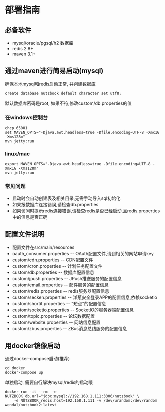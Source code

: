 # 部署指南

## 必备软件

* mysql/oracle/pgsql/h2 数据库
* redis 2.8+
* maven 3.1+

## 通过maven进行简易启动(mysql)

确保本地mysql和redis启动正常, 并创建数据库

```
create database nutzbook default character set utf8;
```

默认数据库密码是root, 如果不符,修改custom/db.properties的值

### 在windows控制台


```
chcp 65001
set MAVEN_OPTS="-Djava.awt.headless=true -Dfile.encoding=UTF-8 -Xmx1G -Xms128m"
mvn jetty:run
```

### linux/mac

```
export MAVEN_OPTS="-Djava.awt.headless=true -Dfile.encoding=UTF-8 -Xmx1G -Xms128m"
mvn jetty:run
```

### 常见问题

* 启动时会自动创建表及相关目录,无需手动导入sql初始化
* 如果报数据库连接错误,请检查db.properties
* 如果访问时提示redis连接错误,请检查redis是否已经启动,且redis.properties中的信息是否正确


## 配置文件说明

* 配置文件在src/main/resources
* oauth_consumer.properties -- OAuth配置文件,请到相关的网站申请key
* custom/cdn.properties -- CDN配置文件
* custom/cron.properties -- 计划任务配置文件
* custom/db.properties -- 数据库配置信息
* custom/jpush.properties -- JPush推送服务的配置信息
* custom/email.properties -- 邮件服务的配置信息
* custom/redis.properties -- redis服务器配置信息
* custom/secken.properties -- 洋葱安全登录APP的配置信息,依赖socketio
* custom/shortit.properties -- "短点"的配置信息
* custom/socketio.properties -- SocketIO的服务器端配置信息
* custom/topic.properties -- 论坛数据配置
* custom/website.properties -- 网站信息配置
* custom/zbus.properties -- ZBus消息总线服务的配置信息


## 用docker镜像启动

通过docker-compose启动(推荐)

```
cd docker
docker-compose up
```

单独启动, 需要自行解决mysql/redis的启动哦

```
docker run -it --rm  -e NUTZBOOK_db.url="jdbc:mysql://192.168.1.111:3306/nutzbook" \
	-e NUTZBOOK_redis.host=192.168.1.111 -v /dev/urandom:/dev/random wendal/nutzbook2:latest
```